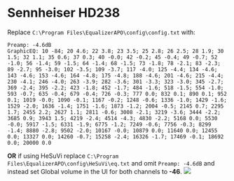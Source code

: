 # Sennheiser HD238
Replace `C:\Program Files\EqualizerAPO\config\config.txt` with:
```
Preamp: -4.6dB
GraphicEQ: 10 -84; 20 4.6; 22 3.8; 23 3.5; 25 2.8; 26 2.5; 28 1.9; 30 1.5; 32 1.1; 35 0.6; 37 0.3; 40 -0.0; 42 -0.2; 45 -0.4; 49 -0.7; 52 -1.0; 56 -1.4; 59 -1.5; 64 -1.4; 68 -1.5; 73 -1.8; 78 -2.1; 83 -2.3; 89 -2.7; 95 -3.0; 102 -3.5; 109 -3.7; 117 -4.0; 125 -4.4; 134 -4.6; 143 -4.6; 153 -4.6; 164 -4.8; 175 -4.8; 188 -4.6; 201 -4.6; 215 -4.4; 230 -4.1; 246 -4.0; 263 -3.9; 282 -3.6; 301 -3.3; 323 -3.0; 345 -2.7; 369 -2.4; 395 -2.2; 423 -1.8; 452 -1.7; 484 -1.6; 518 -1.5; 554 -1.0; 593 -0.7; 635 -0.4; 679 -0.4; 726 -0.3; 777 0.0; 832 0.1; 890 0.1; 952 0.1; 1019 -0.0; 1090 -0.1; 1167 -0.2; 1248 -0.6; 1336 -1.0; 1429 -1.6; 1529 -2.0; 1636 -1.4; 1751 -1.6; 1873 -1.2; 2004 -0.5; 2145 0.7; 2295 1.7; 2455 2.2; 2627 1.1; 2811 -0.6; 3008 -2.1; 3219 -3.6; 3444 -2.2; 3685 0.9; 3943 1.5; 4219 -2.4; 4514 -4.3; 4830 -2.2; 5168 0.0; 5530 -0.0; 5917 -1.5; 6331 -1.9; 6775 -1.2; 7249 -0.6; 7756 -0.3; 8299 -1.4; 8880 -2.8; 9502 -2.0; 10167 -0.0; 10879 0.0; 11640 0.0; 12455 0.0; 13327 0.0; 14260 -0.7; 15258 -2.4; 16326 -1.7; 17469 -0.1; 18692 0.0; 20000 0.0
```
**OR** if using HeSuVi replace `C:\Program Files\EqualizerAPO\config\HeSuVi\eq.txt` and omit `Preamp: -4.6dB` and instead set Global volume in the UI for both channels to **-46**.
![](https://raw.githubusercontent.com/jaakkopasanen/AutoEq/master/results/SBAF-Serious/headphoncecom/onear/Sennheiser%20HD238/Sennheiser%20HD238.png)